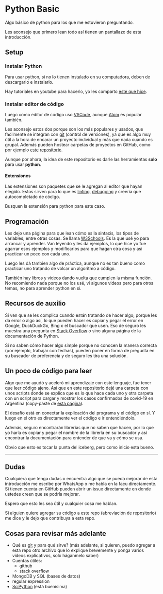 # Python Basic

Algo básico de python para los que me estuvieron preguntando.

Les aconsejo que primero lean todo así tienen un pantallazo de esta introducción.

## Setup

### Instalar Python

Para usar python, si no lo tienen instalado en su computadora, deben de descargarlo e instalarlo.

Hay tutoriales en youtube para hacerlo, yo les comparto [este que hice][9].

### Instalar editor de código

Luego como editor de código uso [VSCode], aunque [Atom] es popular también.

Les aconsejo estos dos porque son los más populares y usados, que facilmente se integran con [git][4] (control de versiones), ya que es algo muy útil a la hora de encarar un proyecto individual y más que nada cuando es grupal. Además pueden hostear carpetas de proyectos en GitHub, como por ejemplo [este][7] [repositorio][1].

Aunque por ahora, la idea de este repositorio es darle las herramientas **solo** para usar **python**.

#### Extensiones

Las extensiones son paquetes que se le agregan al editor que hayan elegido. Estos sirven para lo que es [linting][2], [debugging][3] y creería que autocompletado de código.

Busquen la extensión para python para este caso.

## Programación

Les dejo una página para que lean cómo es la sintaxis, los tipos de variables, entre otras cosas. Se llama [W3Schools]. Es la que usé yo para arrancar y aprender. Van leyendo y les da ejemplos, lo que hice yo fue agarrar esos ejemplos y modificarlos para que hagan otra cosa y así practicar un poco con cada uno.

Luego les dá tambien algo de práctica, aunque no es tan bueno como practicar uno tratando de volcar un algoritmo a código.

También hay libros y videos dando vuelta que cumplen la misma función. No recomiendo nada porque no los usé, vi algunos videos pero para otros temas, no para aprender python en sí.

## Recursos de auxilio

Si ven que se les complica cuando están tratando de hacer algo, porque les da error o algo así, lo que pueden hacer es copiar y pegar el error en Google, DuckDuckGo, Bing o el buscador que usen. Eso de seguro les muestra una pregunta en [Stack Overflow][6] o sino alguna página de la documentación de Python.

Si no saben cómo hacer algo simple porque no conocen la manera correcta (por ejemplo, trabajar con fechas), pueden poner en forma de pregunta en su buscador de preferencia y de seguro les tira una solución.

## Un poco de código para leer

Algo que me ayudó y aceleró mi aprendizaje con este lenguaje, fue tener que leer código ajeno. Así que en este repositorio dejé una carpeta con unos scripts donde se explica que es lo que hace cada uno y otra carpeta con un script para cargar y mostrar los casos confirmados de covid-19 en Argentina (copy-paste de [esta página][10]).

El desafío está en conectar la explicación del programa y el código en sí. Y luego en el otro es directamente ver el código e ir entendiéndolo.

Además, seguro encontrarán librerías que no saben que hacen, por lo que yo haría es copiar y pegar el nombre de la librería en su buscador y así encontrar la documentación para entender de que va y cómo se usa.

Obvio que esto es tocar la punta del iceberg, pero como inicio esta bueno.

---

## Dudas

Cualquiera que tenga dudas o encuentra algo que se pueda mejorar de esta introducción me escribe por WhatsApp o me habla en la facu directamente. Si tienen cuenta en GitHub pueden abrir un issue directamente en donde ustedes creen que se podría mejorar.

Espero que esto les sea útil y cualquier cosa me hablan.

Si alguien quiere agregar su código a este repo (abreviación de repositorio) me dice y le dejo que contribuya a esta repo.

## Cosas para revisar más adelante

- Qué es [git][4] y para qué sirve? (más adelante, si quieren, puedo agregar a esta repo otro archivo que lo explique brevemente y ponga varios videos explicativos, solo háganmelo saber)
- Cuentas útiles:
  - github
  - stack overflow
- MongoDB y SQL (bases de datos)
- regular expression
- [SciPython][8] (está buenísima)

[W3Schools]: https://www.w3schools.com/python/default.asp
[VSCode]: https://code.visualstudio.com/
[Atom]: https://atom.io/

[1]: https://es.wikipedia.org/wiki/Repositorio
[2]: https://stackoverflow.com/questions/8503559/what-is-linting
[3]: https://en.wikipedia.org/wiki/Debugging
[4]: https://git-scm.com/
[5]: youtube.com
[6]: https://stackoverflow.com/
[7]: https://github.com/gorandp/python_basic
[8]: https://scipython.com/blog/
[9]: https://youtube.com/
[10]: https://scipython.com/blog/plotting-covid-19-cases/
